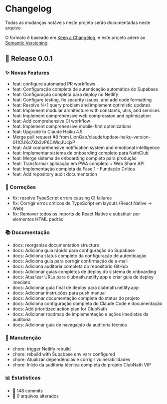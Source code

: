 # Changelog

Todas as mudanças notáveis neste projeto serão documentadas neste arquivo.

O formato é baseado em [Keep a Changelog](https://keepachangelog.com/pt-BR/1.0.0/),
e este projeto adere ao [Semantic Versioning](https://semver.org/lang/pt-BR/).

## 🚀 Release 0.0.1

### ✨ Novas Features

- feat: configure automated PR workflows
- feat: Configuração completa de autenticação automática do Supabase
- feat: Configuração completa para deploy no Netlify
- feat: Configure testing, fix security issues, and add code formatting
- feat: Resolve N+1 query problem and implement optimistic updates
- feat: Implement modular architecture with constants, utils, and services
- feat: Implement comprehensive web compression and optimization
- feat: Add comprehensive CI workflow
- feat: Implement comprehensive mobile-first optimizations
- feat: Upgrade to Claude Haiku 4.5
- Merge pull request #8 from LionGab/claude/update-haiku-version-011CUKo7Xb3vP6CWiqJUcjxP
- feat: Add comprehensive notification system and emotional intelligence
- feat: Implementar sistema de onboarding completo para NathClub
- feat: Merge sistema de onboarding completo para produção
- feat: Transformar aplicação em PWA completo + Web Share API
- feat: Implementação completa da Fase 1 - Fundação Crítica
- feat: Add repository audit documentation

### 🐛 Correções

- fix: resolve TypeScript errors causing CI failures
- fix: Corrigir erros críticos de TypeScript em layouts (React Native → Web)
- fix: Remover todos os imports de React Native e substituir por elementos HTML padrão

### 📚 Documentação

- docs: reorganize documentation structure
- docs: Adiciona guia rápido para configuração do Supabase
- docs: Adiciona status completo da configuração de autenticação
- docs: Adiciona guia para corrigir confirmação de e-mail
- docs: Adiciona auditoria completa do repositório GitHub
- docs: Adicionar guias completos de deploy do sistema de onboarding
- docs: Atualizar URLs para clubnath.netlify.app e criar guia de deploy imediato
- docs: Adicionar guia final de deploy para clubnath.netlify.app
- docs: Adicionar instruções para push manual
- docs: Adicionar documentação completa do status do projeto
- docs: Adiciona configuração completa do Claude Code e documentação
- docs: Add prioritized action plan for ClubNath
- docs: Adicionar roadmap de implementação e ações imediatas da auditoria
- docs: Adicionar guia de navegação da auditoria técnica

### 🔨 Manutenção

- chore: trigger Netlify rebuild
- chore: rebuild with Supabase env vars configured
- chore: Atualizar dependências e corrigir vulnerabilidades
- chore: Início da auditoria técnica completa do projeto ClubNath VIP

### 📊 Estatísticas

- 📝 148 commits
- 📁 0 arquivos alterados

